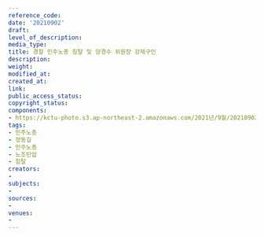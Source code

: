 ```yaml
---
reference_code: 
date: '20210902'
draft: 
level_of_description: 
media_type: 
title: 경찰 민주노총 침탈 및 양경수 위원장 강제구인
description: 
weight: 
modified_at: 
created_at: 
link: 
public_access_status: 
copyright_status: 
components:
- https://kctu-photo.s3.ap-northeast-2.amazonaws.com/2021년/9월/20210902-경찰+민주노총+침탈+및+양경수+위원장+강제구인_민주노총_정동길_민주노총_노조탄압_침탈/photo_2021-09-02_09-38-58.jpg
tags:
- 민주노총
- 정동길
- 민주노총
- 노조탄압
- 침탈
creators:
- 
subjects:
- 
sources:
- 
venues:
- 
---
```

